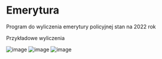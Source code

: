 # Emerytura
Program do wyliczenia emerytury policyjnej 
stan na 2022 rok

Przykładowe wyliczenia

![image](https://user-images.githubusercontent.com/70725939/200628803-d9e01efe-5f87-4290-bbce-21519226203d.png)
![image](https://user-images.githubusercontent.com/70725939/200628849-a08d7b20-3132-4884-b952-50ea58524474.png)
![image](https://user-images.githubusercontent.com/70725939/200628890-f185b4c2-8750-4109-921b-3bb92555786a.png)
